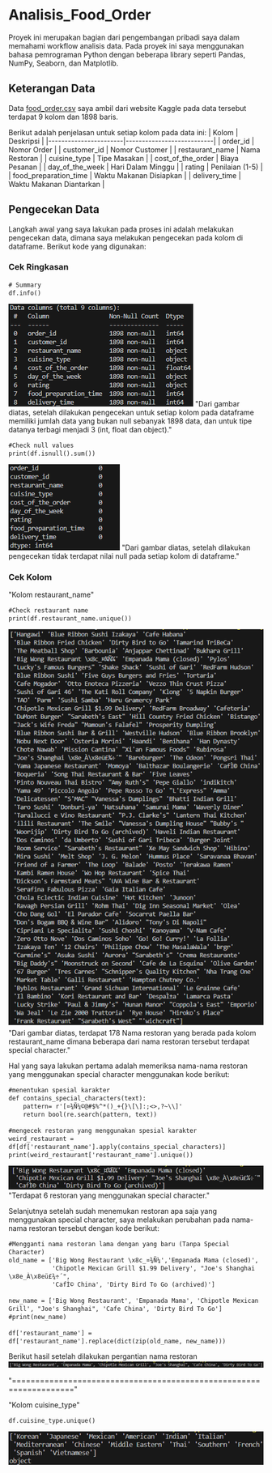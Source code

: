 # Analisis_Food_Order
Proyek ini merupakan bagian dari pengembangan pribadi saya dalam memahami workflow analisis data. Pada proyek ini saya menggunakan bahasa pemrograman Python dengan beberapa library seperti Pandas, NumPy, Seaborn, dan Matplotlib.

## Keterangan Data
 Data [food_order.csv](food_order.csv) saya ambil dari website Kaggle pada data tersebut terdapat 9 kolom dan 1898 baris.

 Berikut adalah penjelasan untuk setiap kolom pada data ini:
 | Kolom                | Deskripsi                 |
|-----------------------|---------------------------|
| order_id              | Nomor Order               |
| customer_id           | Nomor Customer            |
| restaurant_name       | Nama Restoran             |
| cuisine_type          | Tipe Masakan              |
| cost_of_the_order	    | Biaya Pesanan             |
| day_of_the_week	    | Hari Dalam Minggu         |
| rating	            | Penilaian (1-5)           |
| food_preparation_time	| Waktu Makanan Disiapkan   |
| delivery_time         | Waktu Makanan Diantarkan  |

## Pengecekan Data
Langkah awal yang saya lakukan pada proses ini adalah melakukan pengecekan data, dimana saya melakukan pengecekan pada kolom di dataframe. Berikut kode yang digunakan:

### Cek Ringkasan
```
# Summary
df.info() 
```
![summary](pic/summary.png)
"Dari gambar diatas, setelah dilakukan pengecekan untuk setiap kolom pada dataframe memiliki jumlah data yang bukan null sebanyak 1898 data, dan untuk tipe datanya terbagi menjadi 3 (int, float dan object)."

```
#Check null values
print(df.isnull().sum())
```
![nullvalues](pic/check%20null%20value%20(2).png)
"Dari gambar diatas, setelah dilakukan pengecekan tidak terdapat nilai null pada setiap kolom di dataframe."

### Cek Kolom
"Kolom restaurant_name"
```
#Check restaurant name
print(df.restaurant_name.unique())
```
![restaurantname](pic/restaurant%20name%20(3).png)
"Dari gambar diatas, terdapat 178 Nama restoran yang berada pada kolom restaurant_name dimana beberapa dari nama restoran tersebut terdapat special character."

Hal yang saya lakukan pertama adalah memeriksa nama-nama restoran yang menggunakan special character menggunakan kode berikut:
```
#menentukan spesial karakter
def contains_special_characters(text):
    pattern= r'[¤¾Ñ¼©@#$%^*()_+{}\[\]:;<>,?~\\]'
    return bool(re.search(pattern, text))

#mengecek restoran yang menggunakan spesial karakter
weird_restaurant = df[df['restaurant_name'].apply(contains_special_characters)]
print(weird_restaurant['restaurant_name'].unique())
```
![weird_name](pic/restaurant%20name%20mistake%20(4).png)
"Terdapat 6 restoran yang menggunakan special character."

Selanjutnya setelah sudah menemukan restoran apa saja yang menggunakan special character, saya melakukan perubahan pada nama-nama restoran tersebut dengan kode berikut:
```
#Mengganti nama restoran lama dengan yang baru (Tanpa Special Character)
old_name = ['Big Wong Restaurant \x8c_¤¾Ñ¼','Empanada Mama (closed)',
            'Chipotle Mexican Grill $1.99 Delivery', "Joe's Shanghai \x8e_À\x8eü£¾÷´",
            'CafÌ© China', 'Dirty Bird To Go (archived)']

new_name = ['Big Wong Restaurant', 'Empanada Mama', 'Chipotle Mexican Grill', "Joe's Shanghai", 'Cafe China', 'Dirty Bird To Go']
#print(new_name)

df['restaurant_name'] = df['restaurant_name'].replace(dict(zip(old_name, new_name)))
```
Berikut hasil setelah dilakukan pergantian nama restoran
![new_name](pic/restaurant%20name%20mistake%20new%20name%20(5).png)

"==================================================================="

"Kolom cuisine_type"
```
df.cuisine_type.unique()
```
![cuisinetype](pic/cek%20cuisine%20(6).png)
